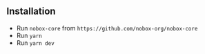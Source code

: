 ## Installation
- Run `nobox-core` from `https://github.com/nobox-org/nobox-core`
- Run `yarn`
- Run `yarn dev`
